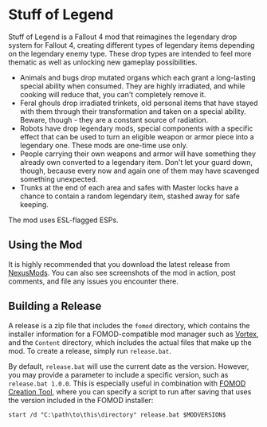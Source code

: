 # Stuff of Legend

Stuff of Legend is a Fallout 4 mod that reimagines the legendary drop system for Fallout 4, creating different types of legendary items depending on the legendary enemy type. These drop types are intended to feel more thematic as well as unlocking new gameplay possibilities.

* Animals and bugs drop mutated organs which each grant a long-lasting special ability when consumed. They are highly irradiated, and while cooking will reduce that, you can't completely remove it.
* Feral ghouls drop irradiated trinkets, old personal items that have stayed with them through their transformation and taken on a special ability. Beware, though - they are a constant source of radiation.
* Robots have drop legendary mods, special components with a specific effect that can be used to turn an eligible weapon or armor piece into a legendary one. These mods are one-time use only.
* People carrying their own weapons and armor will have something they already own converted to a legendary item. Don't let your guard down, though, because every now and again one of them may have scavenged something unexpected.
* Trunks at the end of each area and safes with Master locks have a chance to contain a random legendary item, stashed away for safe keeping.

The mod uses ESL-flagged ESPs.

## Using the Mod

It is highly recommended that you download the latest release from [NexusMods](https://www.nexusmods.com/fallout4/mods/66551). You can also see screenshots of the mod in action, post comments, and file any issues you encounter there.

## Building a Release
A release is a zip file that includes the `fomod` directory, which contains the installer information for a FOMOD-compatible mod manager such as [Vortex](https://www.nexusmods.com/about/vortex/), and the `Content` directory, which includes the actual files that make up the mod. To create a release, simply run `release.bat`.

By default, `release.bat` will use the current date as the version. However, you may provide a parameter to include a specific version, such as `release.bat 1.0.0`. This is especially useful in combination with [FOMOD Creation Tool](https://www.nexusmods.com/fallout4/mods/6821), where you can specify a script to run after saving that uses the version included in the FOMOD installer:

```
start /d "C:\path\to\this\directory" release.bat $MODVERSION$
```